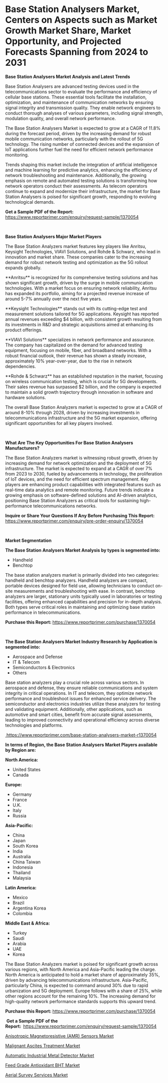 <p><h1>Base Station Analysers Market, Centers on Aspects such as Market Growth Market Share, Market Opportunity, and Projected Forecasts Spanning from 2024 to 2031</h1></p><p><strong>Base Station Analysers Market Analysis and Latest Trends</strong></p>
<p><p>Base Station Analysers are advanced testing devices used in the telecommunications sector to evaluate the performance and efficiency of cellular base stations. These essential tools facilitate the installation, optimization, and maintenance of communication networks by ensuring signal integrity and transmission quality. They enable network engineers to conduct thorough analyses of various parameters, including signal strength, modulation quality, and overall network performance. </p><p>The Base Station Analysers Market is expected to grow at a CAGR of 11.8% during the forecast period, driven by the increasing demand for robust mobile communication networks, particularly with the rollout of 5G technology. The rising number of connected devices and the expansion of IoT applications further fuel the need for efficient network performance monitoring. </p><p>Trends shaping this market include the integration of artificial intelligence and machine learning for predictive analytics, enhancing the efficiency of network troubleshooting and maintenance. Additionally, the growing emphasis on remote and automated testing solutions is transforming how network operators conduct their assessments. As telecom operators continue to expand and modernize their infrastructure, the market for Base Station Analysers is poised for significant growth, responding to evolving technological demands.</p></p>
<p><strong>Get a Sample PDF of the Report:&nbsp;</strong> <a href="https://www.reportprimer.com/enquiry/request-sample/1370054">https://www.reportprimer.com/enquiry/request-sample/1370054</a></p>
<p>&nbsp;</p>
<p><strong>Base Station Analysers Major Market Players</strong></p>
<p><p>The Base Station Analyzers market features key players like Anritsu, Keysight Technologies, VIAVI Solutions, and Rohde & Schwarz, who lead in innovation and market share. These companies cater to the increasing demand for robust network testing and optimization as the 5G rollout expands globally.</p><p>**Anritsu** is recognized for its comprehensive testing solutions and has shown significant growth, driven by the surge in mobile communication technologies. With a market focus on ensuring network reliability, Anritsu has expanded its portfolio, aiming for a projected revenue increase of around 5-7% annually over the next five years.</p><p>**Keysight Technologies** stands out with its cutting-edge test and measurement solutions tailored for 5G applications. Keysight has reported annual revenues exceeding $4 billion, with consistent growth resulting from its investments in R&D and strategic acquisitions aimed at enhancing its product offerings.</p><p>**VIAVI Solutions** specializes in network performance and assurance. The company has capitalized on the demand for advanced testing equipment, focusing on mobile, fiber, and broadband networks. With a robust financial outlook, their revenue has shown a steady increase, approximately 10% year-over-year, due to the rise in network dependencies.</p><p>**Rohde & Schwarz** has an established reputation in the market, focusing on wireless communication testing, which is crucial for 5G developments. Their sales revenue has surpassed $2 billion, and the company is expected to maintain a solid growth trajectory through innovation in software and hardware solutions.</p><p>The overall Base Station Analyzers market is expected to grow at a CAGR of around 8-10% through 2028, driven by increasing investments in telecommunications infrastructure and the 5G market expansion, offering significant opportunities for all key players involved.</p></p>
<p>&nbsp;</p>
<p><strong>What Are The Key Opportunities For Base Station Analysers Manufacturers?</strong></p>
<p><p>The Base Station Analyzers market is witnessing robust growth, driven by increasing demand for network optimization and the deployment of 5G infrastructure. The market is expected to expand at a CAGR of over 7% from 2023 to 2030, fueled by advancements in technology, the proliferation of IoT devices, and the need for efficient spectrum management. Key players are enhancing product capabilities with integrated features such as real-time data analytics and remote monitoring. Future trends indicate a growing emphasis on software-defined solutions and AI-driven analytics, positioning Base Station Analyzers as critical tools for sustaining high-performance telecommunications networks.</p></p>
<p><strong>Inquire or Share Your Questions If Any Before Purchasing This Report:</strong> <a href="https://www.reportprimer.com/enquiry/pre-order-enquiry/1370054">https://www.reportprimer.com/enquiry/pre-order-enquiry/1370054</a></p>
<p>&nbsp;</p>
<p><strong>Market Segmentation</strong></p>
<p><strong>The Base Station Analysers Market Analysis by types is segmented into:</strong></p>
<p><ul><li>Handheld</li><li>Benchtop</li></ul></p>
<p><p>The base station analyzers market is primarily divided into two categories: handheld and benchtop analyzers. Handheld analyzers are compact, portable devices designed for field use, allowing technicians to conduct on-site measurements and troubleshooting with ease. In contrast, benchtop analyzers are larger, stationary units typically used in laboratories or testing facilities, offering enhanced capabilities and precision for in-depth analysis. Both types serve critical roles in maintaining and optimizing base station performance in telecommunications.</p></p>
<p><strong>Purchase this Report:&nbsp;</strong><a href="https://www.reportprimer.com/purchase/1370054">https://www.reportprimer.com/purchase/1370054</a></p>
<p>&nbsp;</p>
<p><strong>The Base Station Analysers Market Industry Research by Application is segmented into:</strong></p>
<p><ul><li>Aerospace and Defense</li><li>IT & Telecom</li><li>Semiconductors & Electronics</li><li>Others</li></ul></p>
<p><p>Base station analyzers play a crucial role across various sectors. In aerospace and defense, they ensure reliable communications and system integrity in critical operations. In IT and telecom, they optimize network performance and troubleshoot issues for enhanced service delivery. The semiconductor and electronics industries utilize these analyzers for testing and validating equipment. Additionally, other applications, such as automotive and smart cities, benefit from accurate signal assessments, leading to improved connectivity and operational efficiency across diverse technologies and platforms.</p></p>
<p><a href="https://www.reportprimer.com/base-station-analysers-market-r1370054">&nbsp;https://www.reportprimer.com/base-station-analysers-market-r1370054</a></p>
<p><strong>In terms of Region, the Base Station Analysers Market Players available by Region are:</strong></p>
<p>
    <p> <strong> North America: </strong>
        <ul>
            <li>United States</li>
            <li>Canada</li>
        </ul>
        </p> 
    <p> <strong> Europe: </strong>
        <ul>
            <li>Germany</li>
            <li>France</li>
            <li>U.K.</li>
            <li>Italy</li>
            <li>Russia</li>
        </ul>
        </p> 
    <p> <strong> Asia-Pacific: </strong>
        <ul>
            <li>China</li>
            <li>Japan</li>
            <li>South Korea</li>
            <li>India</li>
            <li>Australia</li>
            <li>China Taiwan</li>
            <li>Indonesia</li>
            <li>Thailand</li>
            <li>Malaysia</li>
        </ul>
        </p> 
    <p> <strong> Latin America: </strong>
        <ul>
            <li>Mexico</li>
            <li>Brazil</li>
            <li>Argentina Korea</li>
            <li>Colombia</li>
        </ul>
        </p> 
    <p> <strong> Middle East & Africa: </strong>
        <ul>
            <li>Turkey</li>
            <li>Saudi</li>
            <li>Arabia</li>
            <li>UAE</li>
            <li>Korea</li>
        </ul>
    </p>
    </p>
<p><p>The Base Station Analyzers market is poised for significant growth across various regions, with North America and Asia-Pacific leading the charge. North America is anticipated to hold a market share of approximately 35%, driven by advancing telecommunications infrastructure. Asia-Pacific, particularly China, is expected to command around 30% due to rapid urbanization and 5G deployment. Europe follows with a share of 25%, while other regions account for the remaining 10%. The increasing demand for high-quality network performance standards supports this upward trend.</p></p>
<p><strong>Purchase this Report: </strong><a href="https://www.reportprimer.com/purchase/1370054">https://www.reportprimer.com/purchase/1370054</a></p>
<p>&nbsp;<strong>Get a Sample PDF of the Report:&nbsp;&nbsp;</strong><a href="https://www.reportprimer.com/enquiry/request-sample/1370054">https://www.reportprimer.com/enquiry/request-sample/1370054</a></p>
<p><strong></strong></p>
<p><p><a href="https://medium.com/@brettweberrt8767765/insights-into-the-anisotropic-magnetoresistive-amr-sensors-industry-market-financial-status-8147eb550530?postPublishedType=repub">Anisotropic Magnetoresistive (AMR) Sensors Market</a></p><p><a href="https://www.linkedin.com/pulse/global-malignant-ascites-treatment-market-focus-application-end-use-5shfc">Malignant Ascites Treatment Market</a></p><p><a href="https://medium.com/@brettweberrt8767765/why-should-you-invest-in-automatic-industrial-metal-detector-6a0800ef3cd8?postPublishedType=repub">Automatic Industrial Metal Detector Market</a></p><p><a href="https://issuu.com/reportprime-2/docs/feed-grade-antioxidant-bht-market-s_6b13d790c90065">Feed Grade Antioxidant BHT Market</a></p><p><a href="https://www.linkedin.com/pulse/global-aerial-survey-services-market-exploring-share-rhffc">Aerial Survey Services Market</a></p></p>
